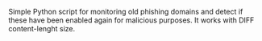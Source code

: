 Simple Python script for monitoring old phishing domains and detect if these have been enabled again for malicious purposes. 
It works with DIFF content-lenght size.
